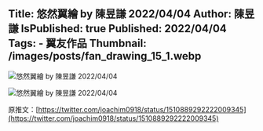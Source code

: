Title: 悠然翼繪 by 陳昱謙 2022/04/04
Author: 陳昱謙
IsPublished: true
Published: 2022/04/04
Tags:
    - 翼友作品
Thumbnail: /images/posts/fan_drawing_15_1.webp
---
![悠然翼繪 by 陳昱謙 2022/04/04](/images/posts/fan_drawing_15_2.webp)

![悠然翼繪 by 陳昱謙 2022/04/04](/images/posts/fan_drawing_15_3.webp)

原推文：[https://twitter.com/joachim0918/status/1510889292222009345](https://twitter.com/joachim0918/status/1510889292222009345)